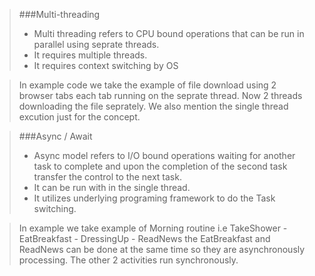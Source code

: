 >###Multi-threading
> - Multi threading refers to CPU bound operations that can be run in parallel using seprate threads. 
> - It requires multiple threads.
> - It requires context switching by OS

> In example code we take the example of file download using 2 browser tabs each tab running on the seprate thread. Now 2 threads downloading the file seprately. We also mention the single thread excution just for the concept.


>###Async / Await
> - Async model refers to I/O bound operations waiting for another task to complete and upon the completion of the second task transfer the control to the next task. 
> - It can be run with in the single thread. 
> - It utilizes underlying programing framework to do the Task switching.

> In example we take example of Morning routine i.e TakeShower - EatBreakfast - DressingUp - ReadNews the EatBreakfast and ReadNews can be done at the same time so they are asynchronously processing. The other 2 activities run synchronously.